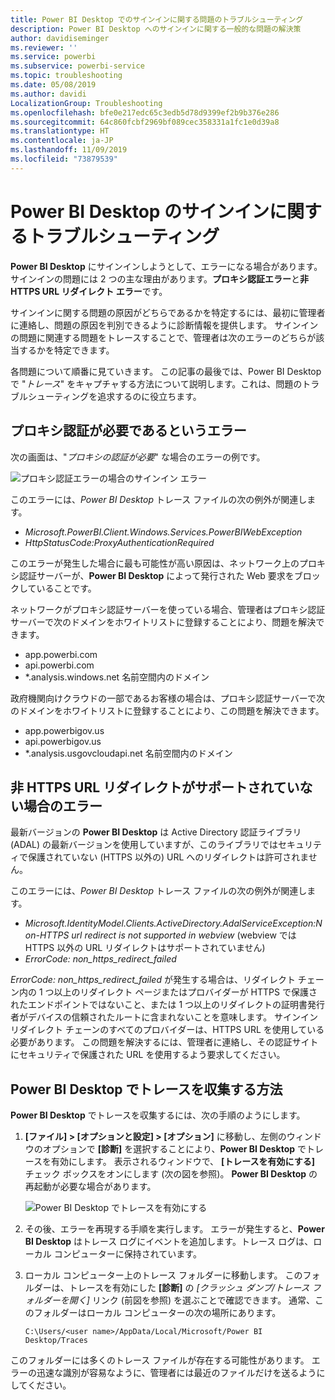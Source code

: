 ```yaml
---
title: Power BI Desktop でのサインインに関する問題のトラブルシューティング
description: Power BI Desktop へのサインインに関する一般的な問題の解決策
author: davidiseminger
ms.reviewer: ''
ms.service: powerbi
ms.subservice: powerbi-service
ms.topic: troubleshooting
ms.date: 05/08/2019
ms.author: davidi
LocalizationGroup: Troubleshooting
ms.openlocfilehash: bfe0e217edc65c3edb5d78d9399ef2b9b376e286
ms.sourcegitcommit: 64c860fcbf2969bf089cec358331a1fc1e0d39a8
ms.translationtype: HT
ms.contentlocale: ja-JP
ms.lasthandoff: 11/09/2019
ms.locfileid: "73879539"
---
```

# <a name="troubleshooting-sign-in-for-power-bi-desktop"></a>Power BI Desktop のサインインに関するトラブルシューティング
**Power BI Desktop** にサインインしようとして、エラーになる場合があります。 サインインの問題には 2 つの主な理由があります。**プロキシ認証エラー**と**非 HTTPS URL リダイレクト エラー**です。 

サインインに関する問題の原因がどちらであるかを特定するには、最初に管理者に連絡し、問題の原因を判別できるように診断情報を提供します。 サインインの問題に関連する問題をトレースすることで、管理者は次のエラーのどちらが該当するかを特定できます。 

各問題について順番に見ていきます。 この記事の最後では、Power BI Desktop で "*トレース*" をキャプチャする方法について説明します。これは、問題のトラブルシューティングを追求するのに役立ちます。


## <a name="proxy-authentication-required-error"></a>プロキシ認証が必要であるというエラー

次の画面は、"*プロキシの認証が必要*" な場合のエラーの例です。

![プロキシ認証エラーの場合のサインイン エラー](media/desktop-troubleshooting-sign-in/desktop-tshoot-sign-in_01.png)

このエラーには、*Power BI Desktop* トレース ファイルの次の例外が関連します。

* *Microsoft.PowerBI.Client.Windows.Services.PowerBIWebException*
* *HttpStatusCode:ProxyAuthenticationRequired*

このエラーが発生した場合に最も可能性が高い原因は、ネットワーク上のプロキシ認証サーバーが、**Power BI Desktop** によって発行された Web 要求をブロックしていることです。 

ネットワークがプロキシ認証サーバーを使っている場合、管理者はプロキシ認証サーバーで次のドメインをホワイトリストに登録することにより、問題を解決できます。

* app.powerbi.com
* api.powerbi.com
* *.analysis.windows.net 名前空間内のドメイン

政府機関向けクラウドの一部であるお客様の場合は、プロキシ認証サーバーで次のドメインをホワイトリストに登録することにより、この問題を解決できます。

* app.powerbigov.us
* api.powerbigov.us
* *.analysis.usgovcloudapi.net 名前空間内のドメイン

## <a name="non-https-url-redirect-not-supported-error"></a>非 HTTPS URL リダイレクトがサポートされていない場合のエラー

最新バージョンの **Power BI Desktop** は Active Directory 認証ライブラリ (ADAL) の最新バージョンを使用していますが、このライブラリではセキュリティで保護されていない (HTTPS 以外の) URL へのリダイレクトは許可されません。 

このエラーには、*Power BI Desktop* トレース ファイルの次の例外が関連します。

* *Microsoft.IdentityModel.Clients.ActiveDirectory.AdalServiceException:Non-HTTPS url redirect is not supported in webview* (webview では HTTPS 以外の URL リダイレクトはサポートされていません)
* *ErrorCode: non_https_redirect_failed*

*ErrorCode: non_https_redirect_failed* が発生する場合は、リダイレクト チェーン内の 1 つ以上のリダイレクト ページまたはプロバイダーが HTTPS で保護されたエンドポイントではないこと、または 1 つ以上のリダイレクトの証明書発行者がデバイスの信頼されたルートに含まれないことを意味します。 サインイン リダイレクト チェーンのすべてのプロバイダーは、HTTPS URL を使用している必要があります。 この問題を解決するには、管理者に連絡し、その認証サイトにセキュリティで保護された URL を使用するよう要求してください。 

## <a name="how-to-collect-a-trace-in-power-bi-desktop"></a>Power BI Desktop でトレースを収集する方法

**Power BI Desktop** でトレースを収集するには、次の手順のようにします。

1. **[ファイル] > [オプションと設定] > [オプション]** に移動し、左側のウィンドウのオプションで **[診断]** を選択することにより、**Power BI Desktop** でトレースを有効にします。 表示されるウィンドウで、 **[トレースを有効にする]** チェック ボックスをオンにします (次の図を参照)。 **Power BI Desktop** の再起動が必要な場合があります。
   
   ![Power BI Desktop でトレースを有効にする](media/desktop-troubleshooting-sign-in/desktop-tshoot-sign-in_02.png)

2. その後、エラーを再現する手順を実行します。 エラーが発生すると、**Power BI Desktop** はトレース ログにイベントを追加します。トレース ログは、ローカル コンピューターに保持されています。

3. ローカル コンピューター上のトレース フォルダーに移動します。 このフォルダーは、トレースを有効にした **[診断]** の *[クラッシュ ダンプ/トレース フォルダーを開く]* リンク (前図を参照) を選ぶことで確認できます。 通常、このフォルダーはローカル コンピューターの次の場所にあります。

    `C:\Users/<user name>/AppData/Local/Microsoft/Power BI Desktop/Traces`

このフォルダーには多くのトレース ファイルが存在する可能性があります。 エラーの迅速な識別が容易なように、管理者には最近のファイルだけを送るようにしてください。 

